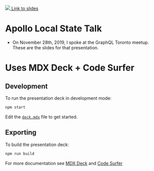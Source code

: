 <a href="https://apollotalk.alec.coffee/" target="_blank">
  <image src="https://res.cloudinary.com/dscgr6mcw/image/upload/v1577996273/apollo-state-talk/Screenshot_at_Jan_02_15-16-55.png"/>
  <caption>Link to slides</caption>
</a>

# Apollo Local State Talk

- On November 28th, 2019, I spoke at the GraphQL Toronto meetup. These are the slides for that presentation.

# Uses MDX Deck + Code Surfer

## Development

To run the presentation deck in development mode:

```sh
npm start
```

Edit the [`deck.mdx`](deck.mdx) file to get started.

## Exporting

To build the presentation deck:

```sh
npm run build
```

For more documentation see [MDX Deck](https://github.com/jxnblk/mdx-deck) and [Code Surfer](https://codesufer.pomb.us/)

